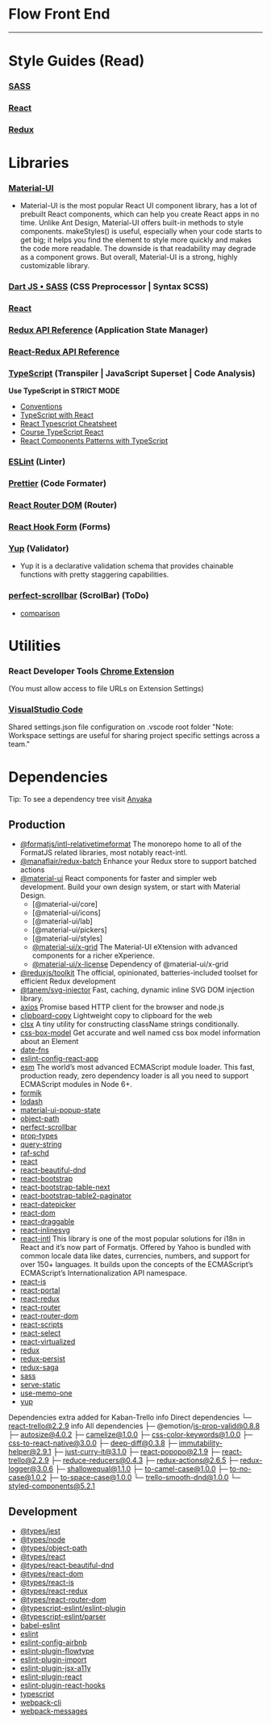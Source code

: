 # Flow Front End
---

# Style Guides (Read)

### [SASS](docs/StyleGuide-React.md)

### [React](docs/StyleGuide-React.md)

### [Redux](https://redux.js.org/style-guide/style-guide)


# Libraries

### [Material-UI](https://material-ui.com)
* Material-UI is the most popular React UI component library, has a lot of prebuilt React components, which can help you create React apps in no time.
Unlike Ant Design, Material-UI offers built-in methods to style components. makeStyles() is useful, especially when your code starts to get big; it helps you find the element to style more quickly and makes the code more readable. The downside is that readability may degrade as a component grows. But overall, Material-UI is a strong, highly customizable library.

### [Dart JS • SASS](https://sass-lang.com/documentation) (CSS Preprocessor | Syntax SCSS)

### [React](https://reactjs.org/docs/getting-started.html)

### [Redux API Reference](https://redux.js.org/api/api-reference) (Application State Manager)

### [React-Redux API Reference](https://react-redux.js.org/api/connect)

### [TypeScript](https://www.typescriptlang.org/docs) (Transpiler | JavaScript Superset | Code Analysis)
**Use TypeScript in STRICT MODE**
* [Conventions](https://github.com/basarat/typescript-book/blob/master/docs/styleguide/styleguide.md)
* [TypeScript with React](https://www.typescriptlang.org/play?jsx=2&esModuleInterop=true&q=390#example/typescript-with-react)
* [React Typescript Cheatsheet](https://github.com/typescript-cheatsheets/react-typescript-cheatsheet)
* [Course TypeScript React](https://egghead.io/courses/use-typescript-to-develop-react-applications)
* [React Components Patterns with TypeScript](https://levelup.gitconnected.com/ultimate-react-component-patterns-with-typescript-2-8-82990c516935)

### [ESLint](https://eslint.org) (Linter)

### [Prettier](https://prettier.io) (Code Formater)

### [React Router DOM](https://reactrouter.com/web/guides/quick-start) (Router)

### [React Hook Form](https://react-hook-form.com) (Forms)

### [Yup](https://github.com/jquense/yup) (Validator) 
* Yup it is a declarative validation schema that provides chainable functions with pretty staggering capabilities.

### [perfect-scrollbar](https://github.com/mdbootstrap/perfect-scrollbar) (ScrolBar) (ToDo)
* [comparison](https://www.npmtrends.com/better-scroll-vs-effector-vs-iscroll-vs-perfect-scrollbar-vs-react-scroll-vs-react-custom-scrollbars)


# Utilities

### React Developer Tools [Chrome Extension](https://chrome.google.com/webstore/detail/react-developer-tools/fmkadmapgofadopljbjfkapdkoienihi?hl=en)
(You must allow access to file URLs on Extension Settings)

### [VisualStudio Code](https://code.visualstudio.com)
Shared settings.json file configuration on .vscode root folder
"Note: Workspace settings are useful for sharing project specific settings across a team."

# Dependencies
Tip: To see a dependency tree visit [Anvaka](https://npm.anvaka.com)


## Production
* [@formatjs/intl-relativetimeformat](https://github.com/formatjs/formatjs) The monorepo home to all of the FormatJS related libraries, most notably react-intl.
* [@manaflair/redux-batch](https://github.com/manaflair/redux-batch) Enhance your Redux store to support batched actions
* [@material-ui](https://github.com/mui-org/material-ui) React components for faster and simpler web development. Build your own design system, or start with Material Design.
  * [@material-ui/core]
   * [@material-ui/icons]
   * [@material-ui/lab]
   * [@material-ui/pickers]
   * [@material-ui/styles]
   * [@material-ui/x-grid](https://github.com/mui-org/material-ui-x) The Material-UI eXtension with advanced components for a richer eXperience.
   * [@material-ui/x-license](https://github.com/mui-org/material-ui-x/tree/master/packages/x-license) Dependency of @material-ui/x-grid
* [@reduxjs/toolkit](https://github.com/reduxjs/redux-toolkit) The official, opinionated, batteries-included toolset for efficient Redux development
* [@tanem/svg-injector](https://github.com/tanem/svg-injector) Fast, caching, dynamic inline SVG DOM injection library.
* [axios](https://github.com/axios/axios) Promise based HTTP client for the browser and node.js
* [clipboard-copy](https://github.com/feross/clipboard-copy) Lightweight copy to clipboard for the web
* [clsx](https://github.com/lukeed/clsx) A tiny utility for constructing className strings conditionally.
* [css-box-model](https://github.com/alexreardon/css-box-model#readme) Get accurate and well named css box model information about an Element
* [date-fns]()
* [eslint-config-react-app]()
* [esm]() The world’s most advanced ECMAScript module loader. This fast, production ready, zero dependency loader is all you need to support ECMAScript modules in Node 6+.
* [formik]()
* [lodash]()
* [material-ui-popup-state]()
* [object-path]()
* [perfect-scrollbar]()
* [prop-types]()
* [query-string]()
* [raf-schd]()
* [react]()
* [react-beautiful-dnd]()
* [react-bootstrap]()
* [react-bootstrap-table-next]()
* [react-bootstrap-table2-paginator]()
* [react-datepicker]()
* [react-dom]()
* [react-draggable]()
* [react-inlinesvg]()
* [react-intl]() This library is one of the most popular solutions for i18n in React and it’s now part of Formatjs. Offered by Yahoo is bundled with common locale data like dates, currencies, numbers, and support for over  150+ languages. It builds upon the concepts of the ECMAScript’s ECMAScript’s Internationalization API namespace.
* [react-is]()
* [react-portal]()
* [react-redux]()
* [react-router]()
* [react-router-dom]()
* [react-scripts]()
* [react-select]()
* [react-virtualized]()
* [redux]()
* [redux-persist]()
* [redux-saga]()
* [sass]()
* [serve-static]()
* [use-memo-one]()
* [yup]()

Dependencies extra added for Kaban-Trello
info Direct dependencies
└─ react-trello@2.2.9
info All dependencies
├─ @emotion/is-prop-valid@0.8.8
├─ autosize@4.0.2
├─ camelize@1.0.0
├─ css-color-keywords@1.0.0
├─ css-to-react-native@3.0.0
├─ deep-diff@0.3.8
├─ immutability-helper@2.9.1
├─ just-curry-it@3.1.0
├─ react-popopo@2.1.9
├─ react-trello@2.2.9
├─ reduce-reducers@0.4.3
├─ redux-actions@2.6.5
├─ redux-logger@3.0.6
├─ shallowequal@1.1.0
├─ to-camel-case@1.0.0
├─ to-no-case@1.0.2
├─ to-space-case@1.0.0
└─ trello-smooth-dnd@1.0.0
└─ styled-components@5.2.1

## Development

* [@types/jest]()
* [@types/node]()
* [@types/object-path]()
* [@types/react]()
* [@types/react-beautiful-dnd]()
* [@types/react-dom]()
* [@types/react-is]()
* [@types/react-redux]()
* [@types/react-router-dom]()
* [@typescript-eslint/eslint-plugin]()
* [@typescript-eslint/parser]()
* [babel-eslint]()
* [eslint]()
* [eslint-config-airbnb]()
* [eslint-plugin-flowtype]()
* [eslint-plugin-import]()
* [eslint-plugin-jsx-a11y]()
* [eslint-plugin-react]()
* [eslint-plugin-react-hooks]()
* [typescript]()
* [webpack-cli]()
* [webpack-messages]()